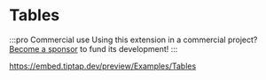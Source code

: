 # Tables

:::pro Commercial use
Using this extension in a commercial project? [Become a sponsor](/sponsor) to fund its development!
:::

https://embed.tiptap.dev/preview/Examples/Tables
